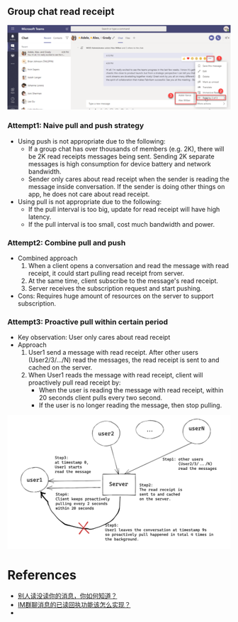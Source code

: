 

## Group chat read receipt

![](../.gitbook/assets/im_groupchat_readreceipt.png)

### Attempt1: Naive pull and push strategy
* Using push is not appropriate due to the following:
  * If a group chat has over thousands of members (e.g. 2K), there will be 2K read receipts messages being sent. Sending 2K separate messages is high consumption for device battery and network bandwidth. 
  * Sender only cares about read receipt when the sender is reading the message inside conversation. If the sender is doing other things on app, he does not care about read receipt. 
* Using pull is not appropriate due to the following: 
  * If the pull interval is too big, update for read receipt will have high latency.
  * If the pull interval is too small, cost much bandwidth and power.

### Attempt2: Combine pull and push
* Combined approach
  1. When a client opens a conversation and read the message with read receipt, it could start pulling read receipt from server. 
  2. At the same time, client subscribe to the message's read receipt.
  3. Server receives the subscription request and start pushing. 
* Cons: Requires huge amount of resources on the server to support subscription. 

### Attempt3: Proactive pull within certain period
* Key observation: User only cares about read receipt 
* Approach
  1. User1 send a message with read receipt. After other users (User2/3/.../N) read the messages, the read receipt is sent to and cached on the server. 
  2. When User1 reads the message with read receipt, client will proactively pull read receipt by:
     * When the user is reading the message with read receipt, within 20 seconds client pulls every two second. 
     * If the user is no longer reading the message, then stop pulling. 

![](../.gitbook/assets/readreceipt_proactivePull.png)

# References
* [别人读没读你的消息，你如何知道？](https://mp.weixin.qq.com/s?__biz=MzI1ODY0NjAwMA==&mid=2247483840&idx=1&sn=aa631873ce3e010cddaad4ee2b97e6d2&chksm=ea044b5fdd73c249c68ab7c98d81f65e358cf3765b653ac1454834c7fba714d6ef55e66fac0b&scene=21#wechat_redirect)
* [IM群聊消息的已读回执功能该怎么实现？](http://www.52im.net/thread-1611-1-1.html)
* 